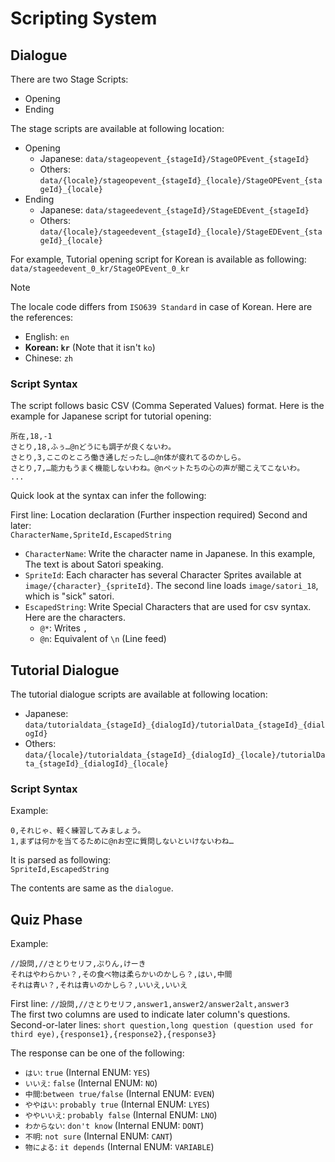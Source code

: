 # Scripting System

## Dialogue
There are two Stage Scripts:  
* Opening
* Ending

The stage scripts are available at following location:
* Opening  
  * Japanese: `data/stageopevent_{stageId}/StageOPEvent_{stageId}`
  * Others: `data/{locale}/stageopevent_{stageId}_{locale}/StageOPEvent_{stageId}_{locale}`
* Ending 
  * Japanese: `data/stageedevent_{stageId}/StageEDEvent_{stageId}`
  * Others: `data/{locale}/stageedevent_{stageId}_{locale}/StageEDEvent_{stageId}_{locale}`

For example, Tutorial opening script for Korean is available as following: `data/stageedevent_0_kr/StageOPEvent_0_kr`

> [!NOTE]  
> The locale code differs from `ISO639 Standard` in case of Korean. Here are the references:  
> * English: `en`
> * **Korean: `kr`** (Note that it isn't `ko`)
> * Chinese: `zh`

### Script Syntax
The script follows basic CSV (Comma Seperated Values) format. Here is the example for Japanese script for tutorial opening:  
```csv
所在,18,-1
さとり,18,ふぅ…@nどうにも調子が良くないわ。
さとり,3,ここのところ働き通しだったし…@n体が疲れてるのかしら。
さとり,7,…能力もうまく機能しないわね。@nペットたちの心の声が聞こえてこないわ。
...
```  

Quick look at the syntax can infer the following:  

First line: Location declaration (Further inspection required)
Second and later:  
`CharacterName,SpriteId,EscapedString`

* `CharacterName`: Write the character name in Japanese. In this example, The text is about Satori speaking.
* `SpriteId`: Each character has several Character Sprites available at `image/{character}_{spriteId}`. The second line loads `image/satori_18`, which is "sick" satori.  
* `EscapedString`: Write Special Characters that are used for csv syntax. Here are the characters.
  - `@*`: Writes `,`
  - `@n`: Equivalent of `\n` (Line feed)

## Tutorial Dialogue
The tutorial dialogue scripts are available at following location:
* Japanese: `data/tutorialdata_{stageId}_{dialogId}/tutorialData_{stageId}_{dialogId}`
* Others: `data/{locale}/tutorialdata_{stageId}_{dialogId}_{locale}/tutorialData_{stageId}_{dialogId}_{locale}`

### Script Syntax
Example:  
```csv
0,それじゃ、軽く練習してみましょう。
1,まずは何かを当てるために@nお空に質問しないといけないわね…
```

It is parsed as following:  
`SpriteId,EscapedString`

The contents are same as the `dialogue`.  


## Quiz Phase
Example:  
```csv
//設問,//さとりセリフ,ぷりん,けーき
それはやわらかい？,その食べ物は柔らかいのかしら？,はい,中間
それは青い？,それは青いのかしら？,いいえ,いいえ
```

First line: `//設問,//さとりセリフ,answer1,answer2/answer2alt,answer3`  
The first two columns are used to indicate later column's questions.   
Second-or-later lines: `short question,long question (question used for third eye),{response1},{response2},{response3}`

The response can be one of the following:  
* `はい`: `true` (Internal ENUM: `YES`)
* `いいえ`: `false` (Internal ENUM: `NO`)
* `中間`:`between true/false` (Internal ENUM: `EVEN`)
* `ややはい`: `probably true` (Internal ENUM: `LYES`)
* `ややいいえ`: `probably false` (Internal ENUM: `LNO`)
* `わからない`: `don't know` (Internal ENUM: `DONT`)
* `不明`: `not sure` (Internal ENUM: `CANT`)
* `物による`: `it depends` (Internal ENUM: `VARIABLE`)

